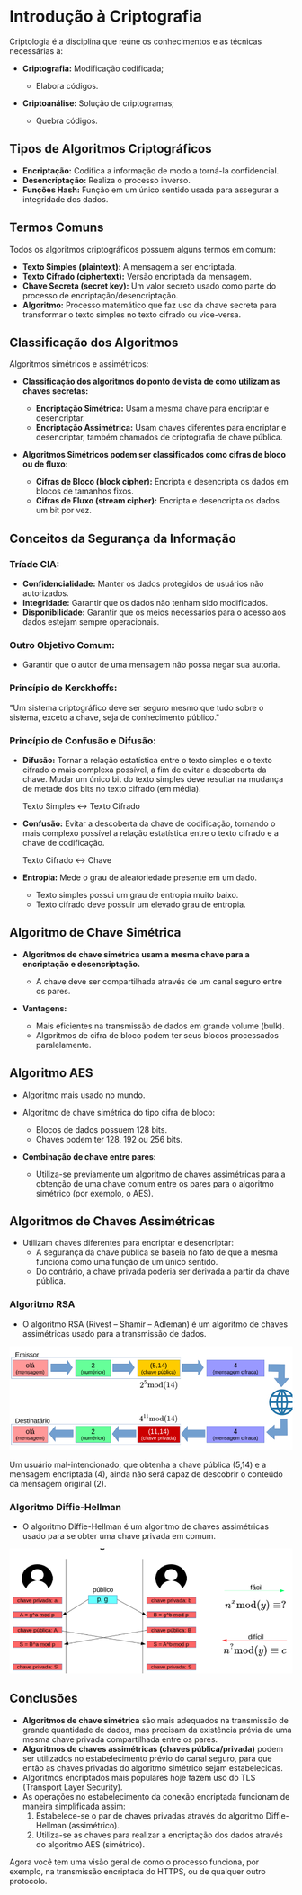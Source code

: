 # Introdução à Criptografia

Criptologia é a disciplina que reúne os conhecimentos e as técnicas necessárias à:

- **Criptografia:** Modificação codificada;
  - Elabora códigos.

- **Criptoanálise:** Solução de criptogramas;
  - Quebra códigos.

## Tipos de Algoritmos Criptográficos

- **Encriptação:** Codifica a informação de modo a torná-la confidencial.
- **Desencriptação:** Realiza o processo inverso.
- **Funções Hash:** Função em um único sentido usada para assegurar a integridade dos dados.

## Termos Comuns

Todos os algoritmos criptográficos possuem alguns termos em comum:

- **Texto Simples (plaintext):** A mensagem a ser encriptada.
- **Texto Cifrado (ciphertext):** Versão encriptada da mensagem.
- **Chave Secreta (secret key):** Um valor secreto usado como parte do processo de encriptação/desencriptação.
- **Algoritmo:** Processo matemático que faz uso da chave secreta para transformar o texto simples no texto cifrado ou vice-versa.

## Classificação dos Algoritmos

Algoritmos simétricos e assimétricos:

- **Classificação dos algoritmos do ponto de vista de como utilizam as chaves secretas:**
  - **Encriptação Simétrica:** Usam a mesma chave para encriptar e desencriptar.
  - **Encriptação Assimétrica:** Usam chaves diferentes para encriptar e desencriptar, também chamados de criptografia de chave pública.

- **Algoritmos Simétricos podem ser classificados como cifras de bloco ou de fluxo:**
  - **Cifras de Bloco (block cipher):** Encripta e desencripta os dados em blocos de tamanhos fixos.
  - **Cifras de Fluxo (stream cipher):** Encripta e desencripta os dados um bit por vez.

## Conceitos da Segurança da Informação

### Tríade CIA:

- **Confidencialidade:** Manter os dados protegidos de usuários não autorizados.
- **Integridade:** Garantir que os dados não tenham sido modificados.
- **Disponibilidade:** Garantir que os meios necessários para o acesso aos dados estejam sempre operacionais.

### Outro Objetivo Comum:

- Garantir que o autor de uma mensagem não possa negar sua autoria.

### Princípio de Kerckhoffs:

"Um sistema criptográfico deve ser seguro mesmo que tudo sobre o sistema, exceto a chave, seja de conhecimento público."

### Princípio de Confusão e Difusão:

- **Difusão:** Tornar a relação estatística entre o texto simples e o texto cifrado o mais complexa possível, a fim de evitar a descoberta da chave. Mudar um único bit do texto simples deve resultar na mudança de metade dos bits no texto cifrado (em média).
  
  Texto Simples <-> Texto Cifrado

- **Confusão:** Evitar a descoberta da chave de codificação, tornando o mais complexo possível a relação estatística entre o texto cifrado e a chave de codificação.

  Texto Cifrado <-> Chave

- **Entropia:** Mede o grau de aleatoriedade presente em um dado.
  - Texto simples possui um grau de entropia muito baixo.
  - Texto cifrado deve possuir um elevado grau de entropia.

## Algoritmo de Chave Simétrica

- **Algoritmos de chave simétrica usam a mesma chave para a encriptação e desencriptação.**
  - A chave deve ser compartilhada através de um canal seguro entre os pares.

- **Vantagens:**
  - Mais eficientes na transmissão de dados em grande volume (bulk).
  - Algoritmos de cifra de bloco podem ter seus blocos processados paralelamente.

## Algoritmo AES

- Algoritmo mais usado no mundo.
- Algoritmo de chave simétrica do tipo cifra de bloco:
  - Blocos de dados possuem 128 bits.
  - Chaves podem ter 128, 192 ou 256 bits.

- **Combinação de chave entre pares:**
  - Utiliza-se previamente um algoritmo de chaves assimétricas para a obtenção de uma chave comum entre os pares para o algoritmo simétrico (por exemplo, o AES).

## Algoritmos de Chaves Assimétricas

- Utilizam chaves diferentes para encriptar e desencriptar:
  - A segurança da chave pública se baseia no fato de que a mesma funciona como uma função de um único sentido.
  - Do contrário, a chave privada poderia ser derivada a partir da chave pública.

### Algoritmo RSA

- O algoritmo RSA (Rivest – Shamir – Adleman) é um algoritmo de chaves assimétricas usado para a transmissão de dados.

![RSA](images/rsa.png)

Um usuário mal-intencionado, que obtenha a chave pública (5,14) e a mensagem encriptada (4), ainda não será capaz de descobrir o conteúdo da mensagem original (2).

### Algoritmo Diffie-Hellman

- O algoritmo Diffie-Hellman é um algoritmo de chaves assimétricas usado para se obter uma chave privada em comum.

![DH](images/dh.png)

## Conclusões

- **Algoritmos de chave simétrica** são mais adequados na transmissão de grande quantidade de dados, mas precisam da existência prévia de uma mesma chave privada compartilhada entre os pares.
- **Algoritmos de chaves assimétricas (chaves pública/privada)** podem ser utilizados no estabelecimento prévio do canal seguro, para que então as chaves privadas do algoritmo simétrico sejam estabelecidas.
- Algoritmos encriptados mais populares hoje fazem uso do TLS (Transport Layer Security).
- As operações no estabelecimento da conexão encriptada funcionam de maneira simplificada assim:
  1. Estabelece-se o par de chaves privadas através do algoritmo Diffie-Hellman (assimétrico).
  2. Utiliza-se as chaves para realizar a encriptação dos dados através do algoritmo AES (simétrico).

Agora você tem uma visão geral de como o processo funciona, por exemplo, na transmissão encriptada do HTTPS, ou de qualquer outro protocolo.
